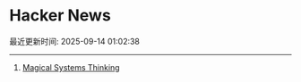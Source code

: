 # Hacker News

最近更新时间: 2025-09-14 01:02:38

--- 
1. [Magical Systems Thinking](https://worksinprogress.co/issue/magical-systems-thinking/) 
